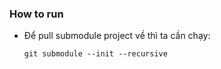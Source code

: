 ### How to run

- Để pull submodule project về thì ta cần chạy:
    ```
    git submodule --init --recursive
    ```